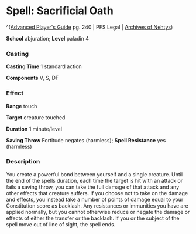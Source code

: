 # Spell: Sacrificial Oath

^([Advanced Player's Guide][ss-sacrificial-oath] pg. 240 | PFS Legal | [Archives of Nehtys][sn-sacrificial-oath])

**School** abjuration; **Level** paladin 4

### Casting

**Casting Time** 1 standard action

**Components** V, S, DF

### Effect

**Range** touch

**Target** creature touched

**Duration** 1 minute/level

**Saving Throw** Fortitude negates (harmless); **Spell Resistance** yes (harmless)

### Description

You create a powerful bond between yourself and a single creature. Until the end of the spells duration, each time the target is hit with an attack or fails a saving throw, you can take the full damage of that attack and any other effects that creature suffers. If you choose not to take on the damage and effects, you instead take a number of points of damage equal to your Constitution score as backlash. Any resistances or immunities you have are applied normally, but you cannot otherwise reduce or negate the damage or effects of either the transfer or the backlash. If you or the subject of the spell move out of line of sight, the spell ends.

[ss-sacrificial-oath]: http://paizo.com/pathfinderRPG/v57
[sn-sacrificial-oath]: http://www.archivesofnethys.com/SpellDisplay.aspx?ItemName=Sacrificial%20Oath